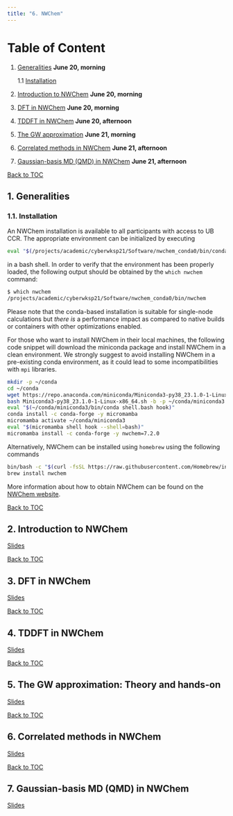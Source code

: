 ```yaml
---
title: "6. NWChem"
---
```


<a name="toc"></a>
# Table of Content
1. [Generalities](#1) **June 20, morning**

    1.1 [Installation](#1.1)

2. [Introduction to NWChem](#2) **June 20, morning**

3. [DFT in NWChem](#3) **June 20, morning**

4. [TDDFT in NWChem](#4) **June 20, afternoon**

5. [The GW approximation](#5) **June 21, morning**

6. [Correlated methods in NWChem](#6) **June 21, afternoon**

7. [Gaussian-basis MD (QMD) in NWChem](#7) **June 21, afternoon**


<a name="1"></a>[Back to TOC](#toc)
## 1. Generalities


<a name="1.1"></a>
### 1.1. Installation
An NWChem installation is available to all participants with access to UB CCR. 
The appropriate environment can be initialized by executing
```bash
eval "$(/projects/academic/cyberwksp21/Software/nwchem_conda0/bin/conda shell.bash hook)"
```
in a bash shell. In order to verify that the environment has been properly loaded,
the following output should be obtained by the `which nwchem` command:
```bash
$ which nwchem
/projects/academic/cyberwksp21/Software/nwchem_conda0/bin/nwchem
```

Please note that the conda-based installation is suitable for 
single-node calculations but *there is* a performance impact as 
compared to native builds or containers with other
optimizations enabled.


For those who want to install NWChem in their local machines,
the following code snippet will download the miniconda package
and install NWChem in a clean environment. We strongly suggest
to avoid installing NWChem in a pre-existing conda environment,
as it could lead to some incompatibilities with `mpi` libraries.
```bash
mkdir -p ~/conda 
cd ~/conda 
wget https://repo.anaconda.com/miniconda/Miniconda3-py38_23.1.0-1-Linux-x86_64.sh 
bash Miniconda3-py38_23.1.0-1-Linux-x86_64.sh -b -p ~/conda/miniconda3 
eval "$(~/conda/miniconda3/bin/conda shell.bash hook)" 
conda install -c conda-forge -y micromamba  
micromamba activate ~/conda/miniconda3   
eval "$(micromamba shell hook --shell=bash)" 
micromamba install -c conda-forge -y nwchem=7.2.0
```

Alternatively, NWChem can be installed using `homebrew` using the 
following commands
```bash
bin/bash -c "$(curl -fsSL https://raw.githubusercontent.com/Homebrew/install/master/install.sh)"
brew install nwchem
```

More information about how to obtain NWChem can be found on 
the [NWChem website](https://nwchemgit.github.io/Download). 

<a name="2"></a>[Back to TOC](#toc)
## 2. Introduction to NWChem

[Slides](../files/NWChem/1_NWChem_intro_2023.pdf)


<a name="3"></a>[Back to TOC](#toc)
## 3. DFT in NWChem

[Slides](../files/NWChem/2_NWChem_DFT_2023.pdf)


<a name="4"></a>[Back to TOC](#toc)
## 4. TDDFT in NWChem

[Slides](../files/NWChem/3_NWChem-TDDFT-2023.pdf)


<a name="5"></a>[Back to TOC](#toc)
## 5. The GW approximation: Theory and hands-on

[Slides](../files/NWChem/4_NWChem_GW.pdf)


<a name="6"></a>[Back to TOC](#toc)
## 6. Correlated methods in NWChem

[Slides](../files/NWChem/5_CorrelatedMethods_2023.pdf)


<a name="7"></a>[Back to TOC](#toc)
## 7. Gaussian-basis MD (QMD) in NWChem

[Slides](../files/NWChem/6_NWChem_QMD_2023.pdf)



